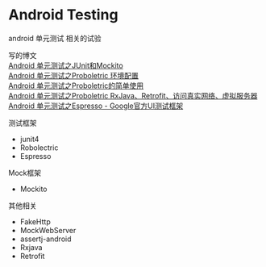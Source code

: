 # Android Testing #
android 单元测试 相关的试验  

写的博文  
[Android 单元测试之JUnit和Mockito](http://blog.csdn.net/ethanco/article/details/52330481)  
[Android 单元测试之Proboletric 环境配置](http://blog.csdn.net/EthanCo/article/details/52350019)  
[Android 单元测试之Proboletric的简单使用](http://blog.csdn.net/ethanco/article/details/52350041)  
[Android 单元测试之Proboletric RxJava、Retrofit、访问真实网络、虚拟服务器](http://blog.csdn.net/ethanco/article/details/52350033)  
[Android 单元测试之Espresso - Google官方UI测试框架](http://blog.csdn.net/ethanco/article/details/52350050)  

测试框架  

- junit4  
- Robolectric  
- Espresso

Mock框架  

- Mockito  

其他相关
 
- FakeHttp
- MockWebServer
- assertj-android
- Rxjava
- Retrofit